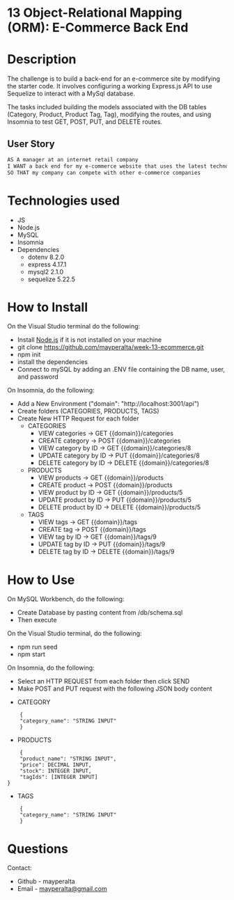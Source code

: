 # 13 Object-Relational Mapping (ORM): E-Commerce Back End

# Description

The challenge is to build a back-end for an e-commerce site by modifying the starter code. It involves configuring a working Express.js API to use Sequelize to interact with a MySql database. 

The tasks included building the models associated with the DB tables (Category, Product, Product Tag, Tag), modifying the routes, and using Insomnia to test GET, POST, PUT, and DELETE routes. 

## User Story

```md
AS A manager at an internet retail company
I WANT a back end for my e-commerce website that uses the latest technologies
SO THAT my company can compete with other e-commerce companies
```

# Technologies used

* JS
* Node.js
* MySQL
* Insomnia
* Dependencies 
    - dotenv 8.2.0
    - express 4.17.1
    - mysql2 2.1.0
    - sequelize 5.22.5

# How to Install

On the Visual Studio terminal do the following: 

* Install [Node.js](https://nodejs.org/) if it is not installed on your machine
* git clone https://github.com/mayperalta/week-13-ecommerce.git
* npm init 
* install the dependencies
* Connect to mySQL by adding an .ENV file containing the DB name, user, and password

On Insomnia, do the following:

* Add a New Environment ("domain": "http://localhost:3001/api")
* Create folders (CATEGORIES, PRODUCTS, TAGS)
* Create New HTTP Request for each folder
    - CATEGORIES
        - VIEW categories -> GET {{domain}}/categories
        - CREATE category -> POST {{domain}}/categories
        - VIEW category by ID -> GET {{domain}}/categories/8
        - UPDATE category by ID ->  PUT {{domain}}/categories/8
        - DELETE category by ID -> DELETE {{domain}}/categories/8
    - PRODUCTS
        - VIEW products -> GET {{domain}}/products
        - CREATE product -> POST {{domain}}/products
        - VIEW product by ID -> GET {{domain}}/products/5
        - UPDATE product by ID -> PUT {{domain}}/products/5
        - DELETE product by ID -> DELETE {{domain}}/products/5
    - TAGS
        - VIEW tags -> GET {{domain}}/tags
        - CREATE tag -> POST {{domain}}/tags
        - VIEW tag by ID -> GET {{domain}}/tags/9
        - UPDATE tag by ID -> PUT {{domain}}/tags/9
        - DELETE tag by ID -> DELETE {{domain}}/tags/9

# How to Use 

On MySQL Workbench, do the following:

* Create Database by pasting content from /db/schema.sql 
* Then execute 

On the Visual Studio terminal, do the following:

* npm run seed
* npm start

On Insomnia, do the following:

* Select an HTTP REQUEST from each folder then click SEND
* Make POST and PUT request with the following JSON body content

- CATEGORY
```
    {
	"category_name": "STRING INPUT"
    }
```

- PRODUCTS
```
    {
	"product_name": "STRING INPUT",
    "price": DECIMAL INPUT,
    "stock": INTEGER INPUT,
    "tagIds": [INTEGER INPUT]
}
```
- TAGS
```
    {
	"category_name": "STRING INPUT"
    }
```

# Questions

Contact: 

* Github - mayperalta
* Email - mayperalta@gmail.com 
